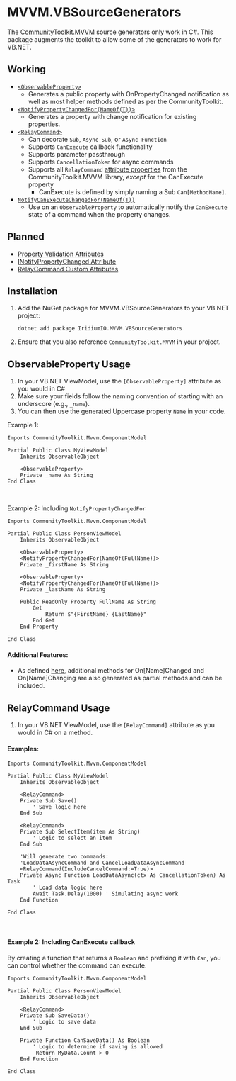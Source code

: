# MVVM.VBSourceGenerators

The [CommunityToolkit.MVVM](https://github.com/CommunityToolkit/dotnet) source generators only work in C#. This package augments the toolkit to allow some of the generators to work for VB.NET.



## Working

- [`<ObservableProperty>`](https://learn.microsoft.com/en-us/dotnet/communitytoolkit/mvvm/generators/observableproperty) 
    - Generates a public property with OnPropertyChanged notification as well as most helper methods defined as per the CommunityToolkit.
- [`<NotifyPropertyChangedFor(NameOf(T))>`](https://learn.microsoft.com/en-us/dotnet/communitytoolkit/mvvm/generators/observableproperty#notifying-dependent-properties) 
    - Generates a property with change notification for existing properties.
- [`<RelayCommand>`](https://learn.microsoft.com/en-us/dotnet/communitytoolkit/mvvm/generators/relaycommand)
   - Can decorate `Sub`, `Async Sub`, or `Async Function`
   - Supports `CanExecute` callback functionality
   - Supports parameter passthrough
   - Supports `CancellationToken` for async commands
   - Supports all `RelayCommand` [attribute properties](https://learn.microsoft.com/en-us/dotnet/communitytoolkit/mvvm/generators/relaycommand) from the CommunityToolkit.MVVM library, *except* for the CanExecute property
     - CanExecute is defined by simply naming a Sub `Can[MethodName]`.
- [`NotifyCanExecuteChangedFor(NameOf(T))`](https://learn.microsoft.com/en-us/dotnet/communitytoolkit/mvvm/generators/observableproperty#notifying-dependent-commands)
   - Use on an `ObservableProperty` to automatically notify the `CanExecute` state of a command when the property changes.

## Planned
- [Property Validation Attributes](https://learn.microsoft.com/en-us/dotnet/communitytoolkit/mvvm/generators/observableproperty#requesting-property-validation)
- [INotifyPropertyChanged Attribute](https://learn.microsoft.com/en-us/dotnet/communitytoolkit/mvvm/generators/inotifypropertychanged)
- [RelayCommand Custom Attributes](https://learn.microsoft.com/en-us/dotnet/communitytoolkit/mvvm/generators/relaycommand#adding-custom-attributes)
## Installation

1. Add the NuGet package for MVVM.VBSourceGenerators to your VB.NET project:
    ```shell
    dotnet add package IridiumIO.MVVM.VBSourceGenerators
    ```
2. Ensure that you also reference `CommunityToolkit.MVVM` in your project.

## ObservableProperty Usage

1. In your VB.NET ViewModel, use the `[ObservableProperty]` attribute as you would in C#
2. Make sure your fields follow the naming convention of starting with an underscore (e.g., `_name`).
3. You can then use the generated Uppercase property `Name` in your code.

Example 1:

```vbnet
Imports CommunityToolkit.Mvvm.ComponentModel

Partial Public Class MyViewModel
    Inherits ObservableObject

    <ObservableProperty>
    Private _name As String
End Class
```

&nbsp;

Example 2: Including `NotifyPropertyChangedFor`

```vbnet
Imports CommunityToolkit.Mvvm.ComponentModel

Partial Public Class PersonViewModel
    Inherits ObservableObject

    <ObservableProperty>
    <NotifyPropertyChangedFor(NameOf(FullName))>
    Private _firstName As String

    <ObservableProperty>
    <NotifyPropertyChangedFor(NameOf(FullName))>
    Private _lastName As String

    Public ReadOnly Property FullName As String
        Get
            Return $"{FirstName} {LastName}"
        End Get
    End Property

End Class
```

#### Additional Features:
- As defined [here](https://learn.microsoft.com/en-us/dotnet/communitytoolkit/mvvm/generators/observableproperty), additional methods for On[Name]Changed and On[Name]Changing are also generated as partial methods and can be included. 

## RelayCommand Usage

1. In your VB.NET ViewModel, use the `[RelayCommand]` attribute as you would in C# on a method.


#### Examples:

```vbnet
Imports CommunityToolkit.Mvvm.ComponentModel

Partial Public Class MyViewModel
    Inherits ObservableObject

    <RelayCommand>
    Private Sub Save()
        ' Save logic here
    End Sub

    <RelayCommand>
    Private Sub SelectItem(item As String)
        ' Logic to select an item
    End Sub

    'Will generate two commands:
    'LoadDataAsyncCommand and CancelLoadDataAsyncCommand
    <RelayCommand(IncludeCancelCommand:=True)>
    Private Async Function LoadDataAsync(ctx As CancellationToken) As Task
        ' Load data logic here
        Await Task.Delay(1000) ' Simulating async work
    End Function

End Class
```

&nbsp;

#### Example 2: Including CanExecute callback

By creating a function that returns a `Boolean` and prefixing it with `Can`, you can control whether the command can execute.

```vbnet
Imports CommunityToolkit.Mvvm.ComponentModel

Partial Public Class PersonViewModel
    Inherits ObservableObject

    <RelayCommand>
    Private Sub SaveData()
        ' Logic to save data
    End Sub

    Private Function CanSaveData() As Boolean
        ' Logic to determine if saving is allowed
         Return MyData.Count > 0
    End Function

End Class
```
